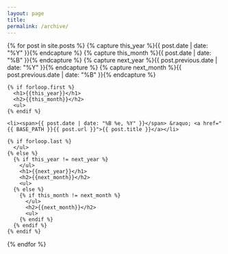 ```yaml
---
layout: page
title: 
permalink: /archive/
---
```

<article>

<!-- from http://www.mitsake.net/2012/04/archives-in-jekyll/ -->

{% for post in site.posts %}
{% capture this_year %}{{ post.date | date: "%Y" }}{% endcapture %}
    {% capture this_month %}{{ post.date | date: "%B" }}{% endcapture %}
    {% capture next_year %}{{ post.previous.date | date: "%Y" }}{% endcapture %}
    {% capture next_month %}{{ post.previous.date | date: "%B" }}{% endcapture %}
  
    {% if forloop.first %}
      <h1>{{this_year}}</h1>
      <h2>{{this_month}}</h2>
      <ul>
    {% endif %}
  
    <li><span>{{ post.date | date: "%B %e, %Y" }}</span> &raquo; <a href="{{ BASE_PATH }}{{ post.url }}">{{ post.title }}</a></li>
  
    {% if forloop.last %}
      </ul>
    {% else %}
      {% if this_year != next_year %}
        </ul>
        <h1>{{next_year}}</h1>
        <h2>{{next_month}}</h2>
        <ul>
      {% else %}    
        {% if this_month != next_month %}
          </ul>
          <h2>{{next_month}}</h2>
          <ul>
        {% endif %}
      {% endif %}
    {% endif %}
  {% endfor %}


